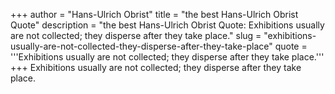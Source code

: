 +++
author = "Hans-Ulrich Obrist"
title = "the best Hans-Ulrich Obrist Quote"
description = "the best Hans-Ulrich Obrist Quote: Exhibitions usually are not collected; they disperse after they take place."
slug = "exhibitions-usually-are-not-collected-they-disperse-after-they-take-place"
quote = '''Exhibitions usually are not collected; they disperse after they take place.'''
+++
Exhibitions usually are not collected; they disperse after they take place.
